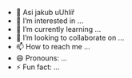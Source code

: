 - 👋 Asi jakub uUhlíř
- 👀 I’m interested in ...
- 🌱 I’m currently learning ...
- 💞️ I’m looking to collaborate on ...
- 📫 How to reach me ...
- 😄 Pronouns: ...
- ⚡ Fun fact: ...

<!---
Lucy-MeisFault/Lucy-MeisFault is a ✨ special ✨ repository because its `README.md` (this file) appears on your GitHub profile.
You can click the Preview link to take a look at your changes.
--->
